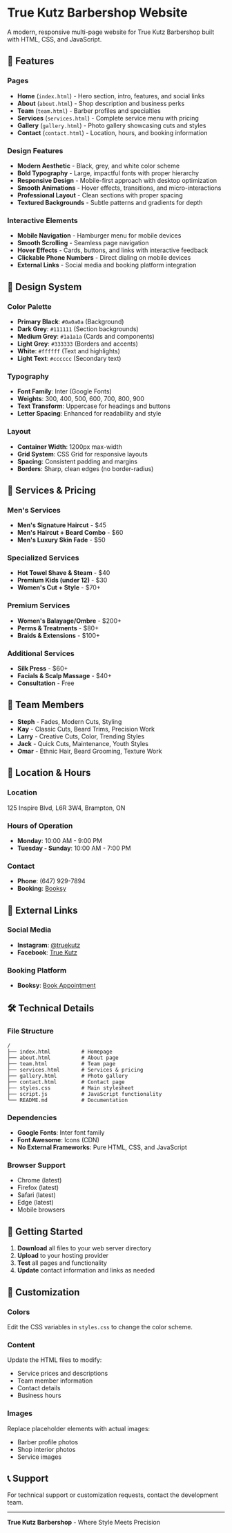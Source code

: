 # True Kutz Barbershop Website

A modern, responsive multi-page website for True Kutz Barbershop built with HTML, CSS, and JavaScript.

## 🌟 Features

### Pages
- **Home** (`index.html`) - Hero section, intro, features, and social links
- **About** (`about.html`) - Shop description and business perks
- **Team** (`team.html`) - Barber profiles and specialties
- **Services** (`services.html`) - Complete service menu with pricing
- **Gallery** (`gallery.html`) - Photo gallery showcasing cuts and styles
- **Contact** (`contact.html`) - Location, hours, and booking information

### Design Features
- **Modern Aesthetic** - Black, grey, and white color scheme
- **Bold Typography** - Large, impactful fonts with proper hierarchy
- **Responsive Design** - Mobile-first approach with desktop optimization
- **Smooth Animations** - Hover effects, transitions, and micro-interactions
- **Professional Layout** - Clean sections with proper spacing
- **Textured Backgrounds** - Subtle patterns and gradients for depth

### Interactive Elements
- **Mobile Navigation** - Hamburger menu for mobile devices
- **Smooth Scrolling** - Seamless page navigation
- **Hover Effects** - Cards, buttons, and links with interactive feedback
- **Clickable Phone Numbers** - Direct dialing on mobile devices
- **External Links** - Social media and booking platform integration

## 🎨 Design System

### Color Palette
- **Primary Black**: `#0a0a0a` (Background)
- **Dark Grey**: `#111111` (Section backgrounds)
- **Medium Grey**: `#1a1a1a` (Cards and components)
- **Light Grey**: `#333333` (Borders and accents)
- **White**: `#ffffff` (Text and highlights)
- **Light Text**: `#cccccc` (Secondary text)

### Typography
- **Font Family**: Inter (Google Fonts)
- **Weights**: 300, 400, 500, 600, 700, 800, 900
- **Text Transform**: Uppercase for headings and buttons
- **Letter Spacing**: Enhanced for readability and style

### Layout
- **Container Width**: 1200px max-width
- **Grid System**: CSS Grid for responsive layouts
- **Spacing**: Consistent padding and margins
- **Borders**: Sharp, clean edges (no border-radius)

## 📱 Services & Pricing

### Men's Services
- **Men's Signature Haircut** - $45
- **Men's Haircut + Beard Combo** - $60
- **Men's Luxury Skin Fade** - $50

### Specialized Services
- **Hot Towel Shave & Steam** - $40
- **Premium Kids (under 12)** - $30
- **Women's Cut + Style** - $70+

### Premium Services
- **Women's Balayage/Ombre** - $200+
- **Perms & Treatments** - $80+
- **Braids & Extensions** - $100+

### Additional Services
- **Silk Press** - $60+
- **Facials & Scalp Massage** - $40+
- **Consultation** - Free

## 👥 Team Members

- **Steph** - Fades, Modern Cuts, Styling
- **Kay** - Classic Cuts, Beard Trims, Precision Work
- **Larry** - Creative Cuts, Color, Trending Styles
- **Jack** - Quick Cuts, Maintenance, Youth Styles
- **Omar** - Ethnic Hair, Beard Grooming, Texture Work

## 📍 Location & Hours

### Location
125 Inspire Blvd, L6R 3W4, Brampton, ON

### Hours of Operation
- **Monday**: 10:00 AM - 9:00 PM
- **Tuesday - Sunday**: 10:00 AM - 7:00 PM

### Contact
- **Phone**: (647) 929-7894
- **Booking**: [Booksy](https://booksy.com/en-ca/3784_true-kutz-barbershop_barbershop_861853_brampton)

## 🔗 External Links

### Social Media
- **Instagram**: [@truekutz](https://www.instagram.com/truekutz/)
- **Facebook**: [True Kutz](https://www.facebook.com/truekutz/)

### Booking Platform
- **Booksy**: [Book Appointment](https://booksy.com/en-ca/3784_true-kutz-barbershop_barbershop_861853_brampton)

## 🛠️ Technical Details

### File Structure
```
/
├── index.html          # Homepage
├── about.html          # About page
├── team.html           # Team page
├── services.html       # Services & pricing
├── gallery.html        # Photo gallery
├── contact.html        # Contact page
├── styles.css          # Main stylesheet
├── script.js           # JavaScript functionality
└── README.md           # Documentation
```

### Dependencies
- **Google Fonts**: Inter font family
- **Font Awesome**: Icons (CDN)
- **No External Frameworks**: Pure HTML, CSS, and JavaScript

### Browser Support
- Chrome (latest)
- Firefox (latest)
- Safari (latest)
- Edge (latest)
- Mobile browsers

## 🚀 Getting Started

1. **Download** all files to your web server directory
2. **Upload** to your hosting provider
3. **Test** all pages and functionality
4. **Update** contact information and links as needed

## 📝 Customization

### Colors
Edit the CSS variables in `styles.css` to change the color scheme.

### Content
Update the HTML files to modify:
- Service prices and descriptions
- Team member information
- Contact details
- Business hours

### Images
Replace placeholder elements with actual images:
- Barber profile photos
- Shop interior photos
- Service images

## 📞 Support

For technical support or customization requests, contact the development team.

---

**True Kutz Barbershop** - Where Style Meets Precision 